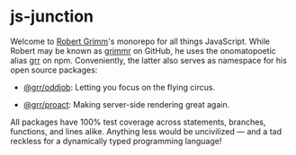 # js-junction

Welcome to [Robert Grimm](http://apparebit.com)'s monorepo for all things
JavaScript. While Robert may be known as [grimmr](https://github.com/grimmr) on
GitHub, he uses the onomatopoetic alias [grr](https://www.npmjs.com/~grr) on
npm. Conveniently, the latter also serves as namespace for his open source
packages:

 *  [@grr/oddjob](https://github.com/grimmr/js-junction/tree/master/packages/oddjob):
    Letting you focus on the flying circus.

 *  [@grr/proact](https://github.com/grimmr/js-junction/tree/master/packages/proact):
    Making server-side rendering great again.

All packages have 100% test coverage across statements, branches, functions,
and lines alike. Anything less would be uncivilized — and a tad reckless for a
dynamically typed programming language!
